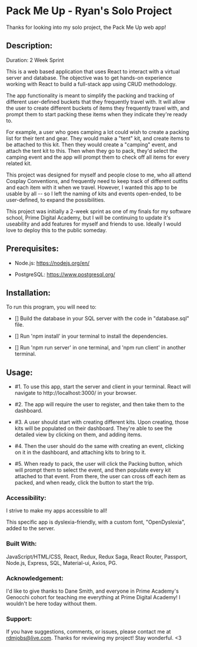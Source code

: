 # Pack Me Up - Ryan's Solo Project

Thanks for looking into my solo project, the Pack Me Up web app! 



## Description:

Duration: 2 Week Sprint

This is a web based application that uses React to interact with a virtual server and database.  The objective was to get hands-on experience working with React to build a full-stack app using CRUD methodology.  

The app functionality is meant to simplify the packing and tracking of different user-defined buckets that they frequently travel with.  It will allow the user to create different buckets of items they frequently travel with, and prompt them to start packing these items when they indicate they're ready to.   

For example, a user who goes camping a lot could wish to create a packing list for their tent and gear.  They would make a "tent" kit, and create items to be attached to this kit.  Then they would create a "camping" event, and attach the tent kit to this.  Then when they go to pack, they'd select the camping event and the app will prompt them to check off all items for every related kit.

This project was designed for myself and people close to me, who all attend Cosplay Conventions, and frequently need to keep track of different outfits and each item with it when we travel.  However, I wanted this app to be usable by all -- so I left the naming of kits and events open-ended, to be user-defined, to expand the possibilities. 

This project was initially a 2-week sprint as one of my finals for my software school, Prime Digital Academy, but I will be continuing to update it's useability and add features for myself and friends to use.  Ideally I would love to deploy this to the public someday. 



## Prerequisites:

- Node.js: https://nodejs.org/en/

- PostgreSQL: https://www.postgresql.org/



## Installation:

To run this program, you will need to:

- [] Build the database in your SQL server with the code in "database.sql" file. 

- [] Run 'npm install' in your terminal to install the dependencies.

- [] Run 'npm run server' in one terminal, and 'npm run client' in another terminal.



## Usage:

- #1. To use this app, start the server and client in your terminal.  React will navigate to http://localhost:3000/ in your browser.  

- #2. The app will require the user to register, and then take them to the dashboard.  

- #3. A user should start with creating different kits.  Upon creating, those kits will be populated on their dashboard.  They're able to see the detailed view by clicking on them, and adding items.  

- #4. Then the user should do the same with creating an event, clicking on it in the dashboard, and attaching kits to bring to it.

- #5. When ready to pack, the user will click the Packing button, which will prompt them to select the event, and then populate every kit attached to that event.  From there, the user can cross off each item as packed, and when ready, click the button to start the trip. 



### Accessibility: 

I strive to make my apps accessible to all!  

This specific app is dyslexia-friendly, with a custom font, "OpenDyslexia", added to the server. 


### Built With:

JavaScript/HTML/CSS, React, Redux, Redux Saga, React Router, Passport, Node.js, Express, SQL, Material-ui, Axios, PG. 



### Acknowledgement:

I'd like to give thanks to Dane Smith, and everyone in Prime Academy's Genocchi cohort for teaching me everything at Prime Digital Academy!  I wouldn't be here today without them.  
 


### Support:

If you have suggestions, comments, or issues, please contact me at rdmjobs@live.com.  Thanks for reviewing my project!  Stay wonderful. <3
